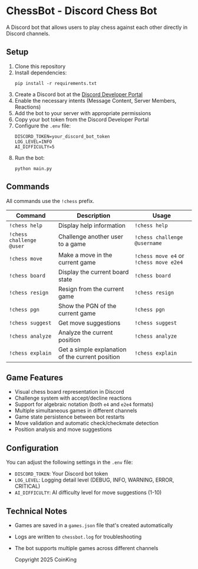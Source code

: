 # ChessBot - Discord Chess Bot

A Discord bot that allows users to play chess against each other directly in Discord channels.

## Setup

1. Clone this repository
2. Install dependencies:
   ```
   pip install -r requirements.txt
   ```
3. Create a Discord bot at the [Discord Developer Portal](https://discord.com/developers/applications)
4. Enable the necessary intents (Message Content, Server Members, Reactions)
5. Add the bot to your server with appropriate permissions
6. Copy your bot token from the Discord Developer Portal
7. Configure the `.env` file:
   ```
   DISCORD_TOKEN=your_discord_bot_token
   LOG_LEVEL=INFO
   AI_DIFFICULTY=5
   ```
8. Run the bot:
   ```
   python main.py
   ```

## Commands

All commands use the `!chess` prefix.

| Command | Description | Usage |
|---------|-------------|-------|
| `!chess help` | Display help information | `!chess help` |
| `!chess challenge @user` | Challenge another user to a game | `!chess challenge @username` |
| `!chess move` | Make a move in the current game | `!chess move e4` or `!chess move e2e4` |
| `!chess board` | Display the current board state | `!chess board` |
| `!chess resign` | Resign from the current game | `!chess resign` |
| `!chess pgn` | Show the PGN of the current game | `!chess pgn` |
| `!chess suggest` | Get move suggestions | `!chess suggest` |
| `!chess analyze` | Analyze the current position | `!chess analyze` |
| `!chess explain` | Get a simple explanation of the current position | `!chess explain` |

## Game Features

- Visual chess board representation in Discord
- Challenge system with accept/decline reactions
- Support for algebraic notation (both `e4` and `e2e4` formats)
- Multiple simultaneous games in different channels
- Game state persistence between bot restarts
- Move validation and automatic check/checkmate detection
- Position analysis and move suggestions

## Configuration

You can adjust the following settings in the `.env` file:
- `DISCORD_TOKEN`: Your Discord bot token
- `LOG_LEVEL`: Logging detail level (DEBUG, INFO, WARNING, ERROR, CRITICAL)
- `AI_DIFFICULTY`: AI difficulty level for move suggestions (1-10)

## Technical Notes

- Games are saved in a `games.json` file that's created automatically
- Logs are written to `chessbot.log` for troubleshooting
- The bot supports multiple games across different channels

  Copyright 2025 CoinKing
